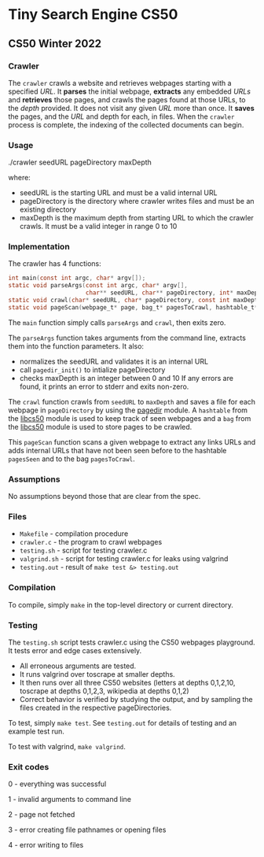 # Tiny Search Engine CS50
## CS50 Winter 2022

### Crawler

The `crawler` crawls a website and retrieves webpages starting with a specified _URL_. 
It **parses** the initial webpage, **extracts** any embedded _URLs_ and **retrieves** those pages, and crawls the pages found at those URLs, to the _depth_ provided.
It does not visit any given _URL_ more than once. 
It **saves** the pages, and the _URL_ and depth for each, in files. 
When the `crawler` process is complete, the indexing of the collected documents can begin.

### Usage

./crawler seedURL pageDirectory maxDepth

where:
- seedURL is the starting URL and must be a valid internal URL
- pageDirectory is the directory where crawler writes files and must be an existing directory
- maxDepth is the maximum depth from starting URL to which the crawler crawls. It must be a valid integer in range 0 to 10

### Implementation

The crawler has 4 functions:
```c
int main(const int argc, char* argv[]);
static void parseArgs(const int argc, char* argv[],
                      char** seedURL, char** pageDirectory, int* maxDepth);
static void crawl(char* seedURL, char* pageDirectory, const int maxDepth);
static void pageScan(webpage_t* page, bag_t* pagesToCrawl, hashtable_t* pagesSeen);
```
The `main` function simply calls `parseArgs` and `crawl`, then exits zero.

The `parseArgs` function takes arguments from the command line, extracts them into the function parameters. It also: 
- normalizes the seedURL and validates it is an internal URL
- call `pagedir_init()` to intialize pageDirectory
- checks maxDepth is an integer between 0 and 10
If any errors are found, it prints an error to stderr and exits non-zero.

The `crawl` function crawls from `seedURL` to `maxDepth` and saves a file for each webpage in `pageDirectory` by using the [pagedir](../common/README.md) module.
A `hashtable` from the [libcs50](../libscs50) module is used to keep track of seen webpages and a `bag` from the [libcs50](../libscs50) module is used to store pages to be crawled.

This `pageScan` function scans a given webpage to extract any links URLs and adds internal URLs that have not been seen before to the hashtable `pagesSeen` and to the bag `pagesToCrawl`.

### Assumptions

No assumptions beyond those that are clear from the spec.

### Files

* `Makefile` - compilation procedure
* `crawler.c` - the program to crawl webpages
* `testing.sh` - script for testing crawler.c
* `valgrind.sh` - script for testing crawler.c for leaks using valgrind
* `testing.out` - result of `make test &> testing.out`

### Compilation

To compile, simply `make` in the top-level directory or current directory.

### Testing

The `testing.sh` script tests crawler.c using the CS50 webpages playground.
It tests error and edge cases extensively.
- All erroneous arguments are tested. 
- It runs valgrind over toscrape at smaller depths.
- It then runs over all three CS50 websites (letters at depths 0,1,2,10, toscrape at depths 0,1,2,3, wikipedia at depths 0,1,2)
- Correct behavior is verified by studying the output, and by sampling the files created in the respective pageDirectories.

To test, simply `make test`.
See `testing.out` for details of testing and an example test run.

To test with valgrind, `make valgrind`.

### Exit codes
0 - everything was successful

1 - invalid arguments to command line

2 - page not fetched

3 - error creating file pathnames or opening files

4 - error writing to files